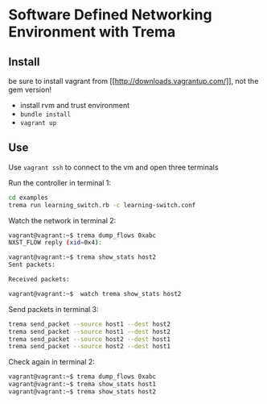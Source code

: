# Software Defined Networking Environment with Trema

## Install

be sure to install vagrant from [[http://downloads.vagrantup.com/]], not the gem version!

- install rvm and trust environment
- `bundle install`
- `vagrant up`

## Use

Use `vagrant ssh` to connect to the vm and open three terminals

Run the controller in terminal 1:

```bash
cd examples
trema run learning_switch.rb -c learning-switch.conf 
```

Watch the network in terminal 2:

```bash
vagrant@vagrant:~$ trema dump_flows 0xabc
NXST_FLOW reply (xid=0x4):

vagrant@vagrant:~$ trema show_stats host2
Sent packets:

Received packets:

vagrant@vagrant:~$  watch trema show_stats host2
```

Send packets in terminal 3:	

```bash
trema send_packet --source host1 --dest host2
trema send_packet --source host1 --dest host2
trema send_packet --source host2 --dest host1
trema send_packet --source host2 --dest host1
```

Check again in terminal 2:

```bash
vagrant@vagrant:~$ trema dump_flows 0xabc
vagrant@vagrant:~$ trema show_stats host1
vagrant@vagrant:~$ trema show_stats host2
```

